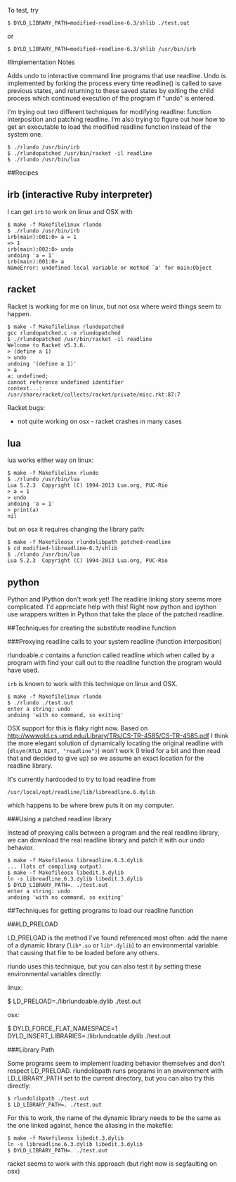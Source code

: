To test, try

    $ DYLD_LIBRARY_PATH=modified-readline-6.3/shlib ./test.out

or

    $ DYLD_LIBRARY_PATH=modified-readline-6.3/shlib /usr/bin/irb



#Implementation Notes

Adds undo to interactive command line programs that use readline.
Undo is implemented by forking the process every time readline()
is called to save previous states, and returning to these saved
states by exiting the child process which continued execution of
the program if "undo" is entered.

I'm trying out two different techniques for modifying readline: function interposition
and patching readline.
I'm also trying to figure out how how to get an executable to load the modified
readline function instead of the system one.

    $ ./rlundo /usr/bin/irb
    $ ./rlundopatched /usr/bin/racket -il readline
    $ ./rlundo /usr/bin/lua

##Recipes

irb (interactive Ruby interpreter)
----------------------------------

I can get `irb` to work on linux and OSX with 

    $ make -f Makefilelinux rlundo
    $ ./rlundo /usr/bin/irb
    irb(main):001:0> a = 1
    => 1
    irb(main):002:0> undo
    undoing 'a = 1'
    irb(main):001:0> a
    NameError: undefined local variable or method `a' for main:Object

racket
------

Racket is working for me on linux, but not osx where weird things seem to happen.

    $ make -f Makefilelinux rlundopatched
    gcc rlundopatched.c -o rlundopatched
    $ ./rlundopatched /usr/bin/racket -il readline
    Welcome to Racket v5.3.6.
    > (define a 1)
    > undo
    undoing '(define a 1)'
    > a
    a: undefined;
    cannot reference undefined identifier
    context...:
    /usr/share/racket/collects/racket/private/misc.rkt:87:7

Racket bugs:
* not quite working on osx - racket crashes in many cases

lua
---

lua works either way on linux:

    $ make -f Makefilelinx rlundo
    $ ./rlundo /usr/bin/lua
    Lua 5.2.3  Copyright (C) 1994-2013 Lua.org, PUC-Rio
    > a = 1
    > undo
    undoing 'a = 1'
    > print(a)
    nil

but on osx it requires changing the library path:

    $ make -f Makefileosx rlundolibpath patched-readline
    $ cd modified-libreadline-6.3/shlib
    $ ./rlundo /usr/bin/lua
    Lua 5.2.3  Copyright (C) 1994-2013 Lua.org, PUC-Rio

python
------

Python and IPython don't work yet! The readline linking story seems more
complicated. I'd appreciate help with this! Right now python and ipython
use wrappers written in Python that take the place of the patched readline.

##Techniques for creating the substitute readline function

###Proxying readline calls to your system readline (function interposition)

rlundoable.c contains a function called readline which when called by a program with
find your call out to the readline function the program would have used.

`irb` is known to work with this technique on linux and OSX.

    $ make -f Makefilelinux rlundo
    $ ./rlundo ./test.out
    enter a string: undo
    undoing 'with no command, so exiting'

OSX support for this is flaky right now.
Based on http://wwwold.cs.umd.edu/Library/TRs/CS-TR-4585/CS-TR-4585.pdf
I think the more elegant solution of dynamically locating the
original readline with (`dlsym(RTLD_NEXT, "readline")`) won't work
(I tried for a bit and then read that and decided to give up)
so we assume an exact location for the readline library.

It's currently hardcoded to try to load readline from

    /usr/local/opt/readline/lib/libreadline.6.dylib

which happens to be where brew puts it on my computer.

###Using a patched readline library

Instead of proxying calls between a program and the real readline library,
we can download the real readline library and patch it with our undo behavior.

    $ make -f Makefileosx libreadline.6.3.dylib
    ... (lots of compiling output)
    $ make -f Makefileosx libedit.3.dylib
    ln -s libreadline.6.3.dylib libedit.3.dylib
    $ DYLD_LIBRARY_PATH=. ./test.out
    enter a string: undo
    undoing 'with no command, so exiting'

##Techniques for getting programs to load our readline function

###LD_PRELOAD

LD_PRELOAD is the method I've found referenced most often: add the name of
a dynamic library (`lib*.so` or `lib*.dylib`) to an environmental variable
that causing that file to be loaded before any others.

rlundo uses this technique, but you can also test it by setting these environmental
variables directly:

linux: 

  $ LD_PRELOAD=./librlundoable.dylib ./test.out

osx:

  $ DYLD_FORCE_FLAT_NAMESPACE=1 DYLD_INSERT_LIBRARIES=./librlundoable.dylib ./test.out

###Library Path

Some programs seem to implement loading behavior themselves and don't respect LD_PRELOAD.
rlundolibpath runs programs in an environment with LD_LIBRARY_PATH set to the current directory,
but you can also try this directly:

    $ rlundolibpath ./test.out
    $ LD_LIBRARY_PATH=. ./test.out

For this to work, the name of the dynamic library needs to be the same as the one linked against,
hence the aliasing in the makefile:

    $ make -f Makefileosx libedit.3.dylib
    ln -s libreadline.6.3.dylib libedit.3.dylib
    $ DYLD_LIBRARY_PATH=. ./test.out

racket seems to work with this approach (but right now is segfaulting on osx)
